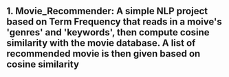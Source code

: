 ## 1. Movie_Recommender: A simple NLP project based on Term Frequency that reads in a moive's 'genres' and 'keywords', then compute cosine similarity with the movie database. A list of recommended movie is then given based on cosine similarity
